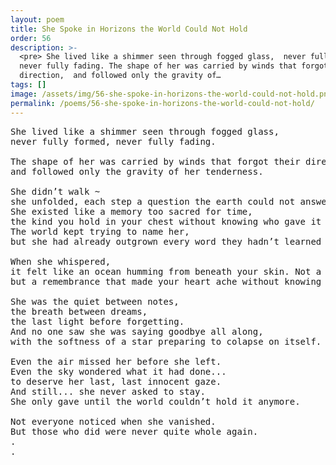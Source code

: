 ```yaml
---
layout: poem
title: She Spoke in Horizons the World Could Not Hold
order: 56
description: >-
  <pre> She lived like a shimmer seen through fogged glass,  never fully formed,
  never fully fading. The shape of her was carried by winds that forgot their
  direction,  and followed only the gravity of…
tags: []
image: /assets/img/56-she-spoke-in-horizons-the-world-could-not-hold.png
permalink: /poems/56-she-spoke-in-horizons-the-world-could-not-hold/
---
```


<pre>
She lived like a shimmer seen through fogged glass, 
never fully formed, never fully fading.

The shape of her was carried by winds that forgot their direction, 
and followed only the gravity of her tenderness. 

She didn’t walk ~ 
she unfolded, each step a question the earth could not answer.
She existed like a memory too sacred for time, 
the kind you hold in your chest without knowing who gave it to you. 
The world kept trying to name her, 
but she had already outgrown every word they hadn’t learned how to feel.

When she whispered,
it felt like an ocean humming from beneath your skin. Not a sound... 
but a remembrance that made your heart ache without knowing why.

She was the quiet between notes, 
the breath between dreams, 
the last light before forgetting. 
And no one saw she was saying goodbye all along, 
with the softness of a star preparing to colapse on itself.

Even the air missed her before she left.
Even the sky wondered what it had done...
to deserve her last, last innocent gaze.
And still... she never asked to stay. 
She only gave until the world couldn’t hold it anymore.

Not everyone noticed when she vanished. 
But those who did were never quite whole again.
.
.
</pre>
